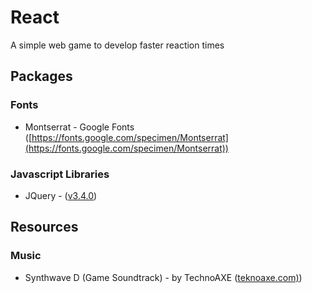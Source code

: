 # React
A simple web game to develop faster reaction times

## Packages

### Fonts
- Montserrat - Google Fonts ([https://fonts.google.com/specimen/Montserrat](https://fonts.google.com/specimen/Montserrat))

### Javascript Libraries
- JQuery - ([v3.4.0](https://code.jquery.com/jquery-3.4.0.min.js))

## Resources

### Music
- Synthwave D (Game Soundtrack) - by TechnoAXE ([teknoaxe.com)](http://teknoaxe.com/))

